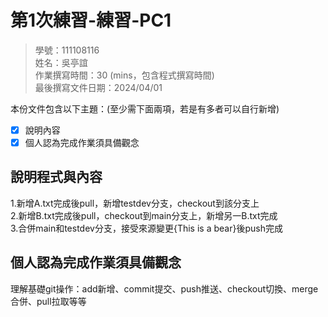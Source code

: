# 第1次練習-練習-PC1
>
>學號：111108116
><br />
>姓名：吳亭誼
><br />
>作業撰寫時間：30 (mins，包含程式撰寫時間)
><br />
>最後撰寫文件日期：2024/04/01
>

本份文件包含以下主題：(至少需下面兩項，若是有多者可以自行新增)
- [x] 說明內容
- [x] 個人認為完成作業須具備觀念

## 說明程式與內容

1.新增A.txt完成後pull，新增testdev分支，checkout到該分支上
</br>
2.新增B.txt完成後pull，checkout到main分支上，新增另一B.txt完成
</br>
3.合併main和testdev分支，接受來源變更{This is a bear}後push完成

## 個人認為完成作業須具備觀念

理解基礎git操作：add新增、commit提交、push推送、checkout切換、merge合併、pull拉取等等